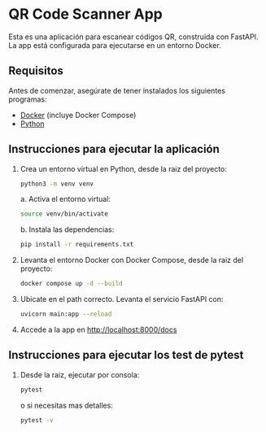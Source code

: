 # QR Code Scanner App

Esta es una aplicación para escanear códigos QR, construida con FastAPI. La app está configurada para ejecutarse en un entorno Docker.

## Requisitos

Antes de comenzar, asegúrate de tener instalados los siguientes programas:

- [Docker](https://www.docker.com/) (incluye Docker Compose)
- [Python](https://www.python.org/)
  
## Instrucciones para ejecutar la aplicación

1. Crea un entorno virtual en Python, desde la raiz del proyecto:

   ```bash
   python3 -m venv venv
   ```
   a. Activa el entorno virtual:

      ```bash
      source venv/bin/activate
      ```
    b. Instala las dependencias:

      ```bash
      pip install -r requirements.txt
      ```

2. Levanta el entorno Docker con Docker Compose, desde la raiz del proyecto:

   ```bash
   docker compose up -d --build
   ```
3. Ubicate en el path correcto.
Levanta el servicio FastAPI con:

   ```bash
   uvicorn main:app --reload
   ```

3. Accede a la app en [http://localhost:8000/docs](http://localhost:8000/docs)


## Instrucciones para ejecutar los test de pytest
1. Desde la raiz, ejecutar por consola:

   ```bash
   pytest
   ```
   o si necesitas mas detalles:

   ```bash
   pytest -v
   ```


